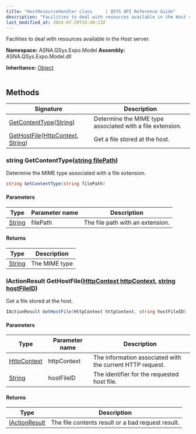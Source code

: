```yaml
---
title: "HostResourceHandler class     | QSYS API Reference Guide"
description: "Facilities to deal with resources available in the Host server. "
last_modified_at: 2024-07-29T18:40:13Z
---
```


Facilities to deal with resources available in the Host server.

**Namespace:** ASNA.QSys.Expo.Model
**Assembly:** ASNA.QSys.Expo.Model.dll

**Inheritance:** [Object](https://docs.microsoft.com/en-us/dotnet/api/system.object)
<br>
<br>

## Methods

| Signature | Description |
| --- | --- |
| [GetContentType](#string-getcontenttypestring-filepath)([String](https://docs.microsoft.com/en-us/dotnet/api/system.string)) | Determine the MIME type associated with a file extension.
| [GetHostFile](#iactionresult-gethostfilehttpcontext-httpcontext-string-hostfileid)([HttpContext](https://learn.microsoft.com/en-us/dotnet/api/microsoft.aspnetcore.http.httpcontext?view=aspnetcore-8.0), [String](https://docs.microsoft.com/en-us/dotnet/api/system.string)) | Get a file stored at the host.

### string GetContentType([string filePath](https://learn.microsoft.com/en-us/dotnet/api/system.string?view=net-8.0))

Determine the MIME type associated with a file extension.

```cs
string GetContentType(string filePath)
```

#### Parameters

| Type | Parameter name | Description
| --- | --- | ---
| [String](https://docs.microsoft.com/en-us/dotnet/api/system.string) | filePath | The file path with an extension.

#### Returns

| Type | Description
| --- | ---
| [String](https://docs.microsoft.com/en-us/dotnet/api/system.string) | The MIME type

### IActionResult GetHostFile([HttpContext httpContext](https://learn.microsoft.com/en-us/dotnet/api/microsoft.aspnetcore.http.httpcontext?view=aspnetcore-8.0), [string hostFileID](https://learn.microsoft.com/en-us/dotnet/api/system.string?view=net-8.0))

Get a file stored at the host.

```cs
IActionResult GetHostFile(HttpContext httpContext, string hostFileID)
```

#### Parameters

| Type | Parameter name | Description
| --- | --- | ---
| [HttpContext](https://learn.microsoft.com/en-us/dotnet/api/microsoft.aspnetcore.http.httpcontext?view=aspnetcore-8.0) | httpContext | The information associated with the current HTTP request.
| [String](https://docs.microsoft.com/en-us/dotnet/api/system.string) | hostFileID | The identifier for the requested host file.

#### Returns

| Type | Description
| --- | ---
| [IActionResult](https://learn.microsoft.com/en-us/dotnet/api/microsoft.aspnetcore.mvc.iactionresult?view=aspnetcore-8.0) | The file contents result or a bad request result.
